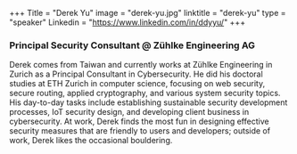 +++
Title = "Derek Yu"
image = "derek-yu.jpg"
linktitle = "derek-yu"
type = "speaker"
Linkedin = "https://www.linkedin.com/in/ddyyu/"
+++

### Principal Security Consultant @ Zühlke Engineering AG

Derek comes from Taiwan and currently works at Zühlke Engineering in Zurich as a Principal Consultant in Cybersecurity. He did his doctoral studies at ETH Zurich in computer science, focusing on web security, secure routing, applied cryptography, and various system security topics. His day-to-day tasks include establishing sustainable security development processes, IoT security design, and developing client business in cybersecurity. At work, Derek finds the most fun in designing effective security measures that are friendly to users and developers; outside of work, Derek likes the occasional bouldering.
